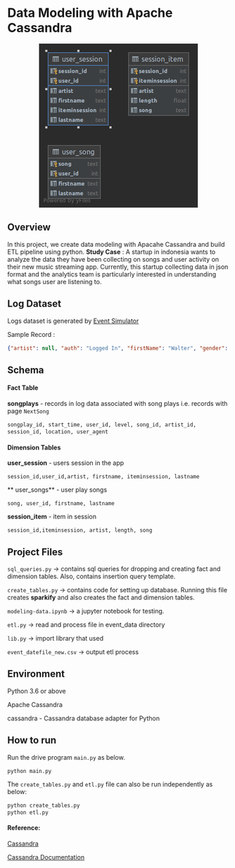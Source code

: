 # Data Modeling with Apache Cassandra

<p align="center">
  <img src="sparkify.png" alt="Sublime's custom image"/>
</p>
 

## **Overview**
In this project, we create data modeling with Apacahe Cassandra and build ETL pipeline using python.
**Study Case** : A startup in indonesia wants to analyze the data they have been collecting on songs and user activity on their new music streaming app.
Currently, this startup collecting data in json format and the analytics team is particularly interested in understanding what songs user are listening to.

 
## **Log Dataset**
Logs dataset is generated by [Event Simulator](https://github.com/Interana/eventsim)

Sample Record :
```json
{"artist": null, "auth": "Logged In", "firstName": "Walter", "gender": "M", "itemInSession": 0, "lastName": "Frye", "length": null, "level": "free", "location": "San Francisco-Oakland-Hayward, CA", "method": "GET","page": "Home", "registration": 1540919166796.0, "sessionId": 38, "song": null, "status": 200, "ts": 1541105830796, "userAgent": "\"Mozilla\/5.0 (Macintosh; Intel Mac OS X 10_9_4) AppleWebKit\/537.36 (KHTML, like Gecko) Chrome\/36.0.1985.143 Safari\/537.36\"", "userId": "39"}
```

## Schema

#### Fact Table 
**songplays** - records in log data associated with song plays i.e. records with page `NextSong`

```
songplay_id, start_time, user_id, level, song_id, artist_id, session_id, location, user_agent
```

#### Dimension Tables
**user_session**  - users session in the app
```
session_id,user_id,artist, firstname, iteminsession, lastname
```
** user_songs**  - user play songs  
```
song, user_id, firstname, lastname
```
**session_item**  - item in session
```
session_id,iteminsession, artist, length, song
```
 

## Project Files

```sql_queries.py``` -> contains sql queries for dropping and  creating fact and dimension tables. Also, contains insertion query template.

```create_tables.py``` -> contains code for setting up database. Running this file creates **sparkify** and also creates the fact and dimension tables.

```modeling-data.ipynb``` -> a jupyter notebook for testing. 

```etl.py``` -> read and process file in event_data directory

```lib.py``` -> import library that used

```event_datefile_new.csv``` -> output etl process

 
## Environment 
Python 3.6 or above

Apache Cassandra  

cassandra - Cassandra database adapter for Python


## How to run

Run the drive program ```main.py``` as below.
```
python main.py
``` 

The ```create_tables.py``` and ```etl.py``` file can also be run independently as below:
```
python create_tables.py 
python etl.py 
```


 #### Reference: 
[Cassandra](https://github.com/datastax/python-driver)

[Cassandra Documentation](https://cassandra.apache.org/)


